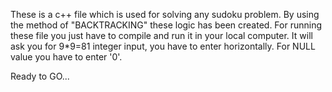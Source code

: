 These is a c++ file which is used for solving any sudoku problem.
By using the method of "BACKTRACKING" these logic has been created.
For running these file you just have to compile and run it in your local computer.
It will ask you for 9*9=81 integer input, you have to enter horizontally.
For NULL value you have to enter '0'.

Ready to GO...
